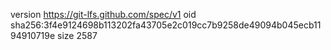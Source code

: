 version https://git-lfs.github.com/spec/v1
oid sha256:3f4e9124698b113202fa43705e2c019cc7b9258de49094b045ecb1194910719e
size 2587
